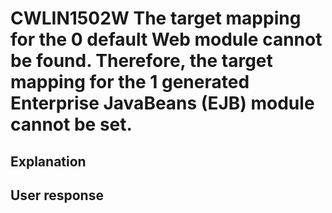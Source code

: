 # CWLIN1502W The target mapping for the 0 default Web module cannot be found. Therefore, the target mapping for the 1 generated Enterprise JavaBeans (EJB) module cannot be set.

## Explanation

## User response